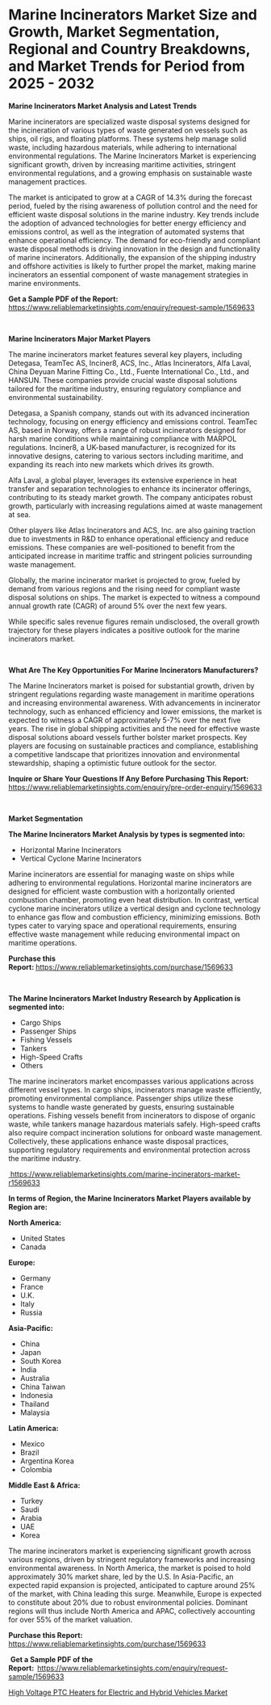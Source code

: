 <p><h1>Marine Incinerators Market Size and Growth, Market Segmentation, Regional and Country Breakdowns, and Market Trends for Period from 2025 -  2032</h1></p><p><strong>Marine Incinerators Market Analysis and Latest Trends</strong></p>
<p><p>Marine incinerators are specialized waste disposal systems designed for the incineration of various types of waste generated on vessels such as ships, oil rigs, and floating platforms. These systems help manage solid waste, including hazardous materials, while adhering to international environmental regulations. The Marine Incinerators Market is experiencing significant growth, driven by increasing maritime activities, stringent environmental regulations, and a growing emphasis on sustainable waste management practices.</p><p>The market is anticipated to grow at a CAGR of 14.3% during the forecast period, fueled by the rising awareness of pollution control and the need for efficient waste disposal solutions in the marine industry. Key trends include the adoption of advanced technologies for better energy efficiency and emissions control, as well as the integration of automated systems that enhance operational efficiency. The demand for eco-friendly and compliant waste disposal methods is driving innovation in the design and functionality of marine incinerators. Additionally, the expansion of the shipping industry and offshore activities is likely to further propel the market, making marine incinerators an essential component of waste management strategies in marine environments.</p></p>
<p><strong>Get a Sample PDF of the Report:&nbsp;</strong> <a href="https://www.reliablemarketinsights.com/enquiry/request-sample/1569633?utm_campaign=3264&utm_medium=2&utm_source=Github&utm_content=ia&utm_term=25032025&utm_id=marine-incinerators">https://www.reliablemarketinsights.com/enquiry/request-sample/1569633</a></p>
<p>&nbsp;</p>
<p><strong>Marine Incinerators Major Market Players</strong></p>
<p><p>The marine incinerators market features several key players, including Detegasa, TeamTec AS, Inciner8, ACS, Inc., Atlas Incinerators, Alfa Laval, China Deyuan Marine Fitting Co., Ltd., Fuente International Co., Ltd., and HANSUN. These companies provide crucial waste disposal solutions tailored for the maritime industry, ensuring regulatory compliance and environmental sustainability. </p><p>Detegasa, a Spanish company, stands out with its advanced incineration technology, focusing on energy efficiency and emissions control. TeamTec AS, based in Norway, offers a range of robust incinerators designed for harsh marine conditions while maintaining compliance with MARPOL regulations. Inciner8, a UK-based manufacturer, is recognized for its innovative designs, catering to various sectors including maritime, and expanding its reach into new markets which drives its growth.</p><p>Alfa Laval, a global player, leverages its extensive experience in heat transfer and separation technologies to enhance its incinerator offerings, contributing to its steady market growth. The company anticipates robust growth, particularly with increasing regulations aimed at waste management at sea.</p><p>Other players like Atlas Incinerators and ACS, Inc. are also gaining traction due to investments in R&D to enhance operational efficiency and reduce emissions. These companies are well-positioned to benefit from the anticipated increase in maritime traffic and stringent policies surrounding waste management.</p><p>Globally, the marine incinerator market is projected to grow, fueled by demand from various regions and the rising need for compliant waste disposal solutions on ships. The market is expected to witness a compound annual growth rate (CAGR) of around 5% over the next few years.</p><p>While specific sales revenue figures remain undisclosed, the overall growth trajectory for these players indicates a positive outlook for the marine incinerators market.</p></p>
<p>&nbsp;</p>
<p><strong>What Are The Key Opportunities For Marine Incinerators Manufacturers?</strong></p>
<p><p>The Marine Incinerators market is poised for substantial growth, driven by stringent regulations regarding waste management in maritime operations and increasing environmental awareness. With advancements in incinerator technology, such as enhanced efficiency and lower emissions, the market is expected to witness a CAGR of approximately 5-7% over the next five years. The rise in global shipping activities and the need for effective waste disposal solutions aboard vessels further bolster market prospects. Key players are focusing on sustainable practices and compliance, establishing a competitive landscape that prioritizes innovation and environmental stewardship, shaping a optimistic future outlook for the sector.</p></p>
<p><strong>Inquire or Share Your Questions If Any Before Purchasing This Report:</strong> <a href="https://www.reliablemarketinsights.com/enquiry/pre-order-enquiry/1569633?utm_campaign=3264&utm_medium=2&utm_source=Github&utm_content=ia&utm_term=25032025&utm_id=marine-incinerators">https://www.reliablemarketinsights.com/enquiry/pre-order-enquiry/1569633</a></p>
<p>&nbsp;</p>
<p><strong>Market Segmentation</strong></p>
<p><strong>The Marine Incinerators Market Analysis by types is segmented into:</strong></p>
<p><ul><li>Horizontal Marine Incinerators</li><li>Vertical Cyclone Marine Incinerators</li></ul></p>
<p><p>Marine incinerators are essential for managing waste on ships while adhering to environmental regulations. Horizontal marine incinerators are designed for efficient waste combustion with a horizontally oriented combustion chamber, promoting even heat distribution. In contrast, vertical cyclone marine incinerators utilize a vertical design and cyclone technology to enhance gas flow and combustion efficiency, minimizing emissions. Both types cater to varying space and operational requirements, ensuring effective waste management while reducing environmental impact on maritime operations.</p></p>
<p><strong>Purchase this Report:&nbsp;</strong><a href="https://www.reliablemarketinsights.com/purchase/1569633?utm_campaign=3264&utm_medium=2&utm_source=Github&utm_content=ia&utm_term=25032025&utm_id=marine-incinerators">https://www.reliablemarketinsights.com/purchase/1569633</a></p>
<p>&nbsp;</p>
<p><strong>The Marine Incinerators Market Industry Research by Application is segmented into:</strong></p>
<p><ul><li>Cargo Ships</li><li>Passenger Ships</li><li>Fishing Vessels</li><li>Tankers</li><li>High-Speed Crafts</li><li>Others</li></ul></p>
<p><p>The marine incinerators market encompasses various applications across different vessel types. In cargo ships, incinerators manage waste efficiently, promoting environmental compliance. Passenger ships utilize these systems to handle waste generated by guests, ensuring sustainable operations. Fishing vessels benefit from incinerators to dispose of organic waste, while tankers manage hazardous materials safely. High-speed crafts also require compact incineration solutions for onboard waste management. Collectively, these applications enhance waste disposal practices, supporting regulatory requirements and environmental protection across the maritime industry.</p></p>
<p><a href="https://www.reliablemarketinsights.com/marine-incinerators-market-r1569633?utm_campaign=3264&utm_medium=2&utm_source=Github&utm_content=ia&utm_term=25032025&utm_id=marine-incinerators">&nbsp;https://www.reliablemarketinsights.com/marine-incinerators-market-r1569633</a></p>
<p><strong>In terms of Region, the Marine Incinerators Market Players available by Region are:</strong></p>
<p>
    <p> <strong> North America: </strong>
        <ul>
            <li>United States</li>
            <li>Canada</li>
        </ul>
        </p> 
    <p> <strong> Europe: </strong>
        <ul>
            <li>Germany</li>
            <li>France</li>
            <li>U.K.</li>
            <li>Italy</li>
            <li>Russia</li>
        </ul>
        </p> 
    <p> <strong> Asia-Pacific: </strong>
        <ul>
            <li>China</li>
            <li>Japan</li>
            <li>South Korea</li>
            <li>India</li>
            <li>Australia</li>
            <li>China Taiwan</li>
            <li>Indonesia</li>
            <li>Thailand</li>
            <li>Malaysia</li>
        </ul>
        </p> 
    <p> <strong> Latin America: </strong>
        <ul>
            <li>Mexico</li>
            <li>Brazil</li>
            <li>Argentina Korea</li>
            <li>Colombia</li>
        </ul>
        </p> 
    <p> <strong> Middle East & Africa: </strong>
        <ul>
            <li>Turkey</li>
            <li>Saudi</li>
            <li>Arabia</li>
            <li>UAE</li>
            <li>Korea</li>
        </ul>
    </p>
    </p>
<p><p>The marine incinerators market is experiencing significant growth across various regions, driven by stringent regulatory frameworks and increasing environmental awareness. In North America, the market is poised to hold approximately 30% market share, led by the U.S. In Asia-Pacific, an expected rapid expansion is projected, anticipated to capture around 25% of the market, with China leading this surge. Meanwhile, Europe is expected to constitute about 20% due to robust environmental policies. Dominant regions will thus include North America and APAC, collectively accounting for over 55% of the market valuation.</p></p>
<p><strong>Purchase this Report: </strong><a href="https://www.reliablemarketinsights.com/purchase/1569633?utm_campaign=3264&utm_medium=2&utm_source=Github&utm_content=ia&utm_term=25032025&utm_id=marine-incinerators">https://www.reliablemarketinsights.com/purchase/1569633</a></p>
<p>&nbsp;<strong>Get a Sample PDF of the Report:&nbsp;&nbsp;</strong><a href="https://www.reliablemarketinsights.com/enquiry/request-sample/1569633?utm_campaign=3264&utm_medium=2&utm_source=Github&utm_content=ia&utm_term=25032025&utm_id=marine-incinerators">https://www.reliablemarketinsights.com/enquiry/request-sample/1569633</a></p>
<p><strong></strong></p>
<p><p><a href="https://github.com/tanckfelli84/Market-Research-Report-List-1/blob/main/high-voltage-ptc-heaters-for-electric-and-hybrid-vehicles-market.md?utm_campaign=3264&utm_medium=2&utm_source=Github&utm_content=ia&utm_term=25032025&utm_id=marine-incinerators">High Voltage PTC Heaters for Electric and Hybrid Vehicles Market</a></p></p>